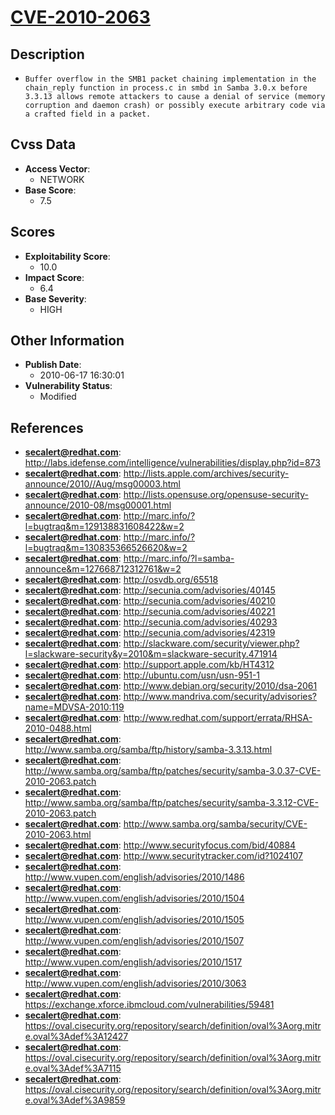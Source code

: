 
# [CVE-2010-2063](http://labs.idefense.com/intelligence/vulnerabilities/display.php?id=873)

## Description

- `Buffer overflow in the SMB1 packet chaining implementation in the chain_reply function in process.c in smbd in Samba 3.0.x before 3.3.13 allows remote attackers to cause a denial of service (memory corruption and daemon crash) or possibly execute arbitrary code via a crafted field in a packet.`

## Cvss Data

- **Access Vector**:
  - NETWORK
- **Base Score**:
  - 7.5

## Scores

- **Exploitability Score**:
  - 10.0
- **Impact Score**:
  - 6.4
- **Base Severity**:
  - HIGH

## Other Information

- **Publish Date**:
  - 2010-06-17 16:30:01
- **Vulnerability Status**:
  - Modified

## References

- **secalert@redhat.com**: http://labs.idefense.com/intelligence/vulnerabilities/display.php?id=873
- **secalert@redhat.com**: http://lists.apple.com/archives/security-announce/2010//Aug/msg00003.html
- **secalert@redhat.com**: http://lists.opensuse.org/opensuse-security-announce/2010-08/msg00001.html
- **secalert@redhat.com**: http://marc.info/?l=bugtraq&m=129138831608422&w=2
- **secalert@redhat.com**: http://marc.info/?l=bugtraq&m=130835366526620&w=2
- **secalert@redhat.com**: http://marc.info/?l=samba-announce&m=127668712312761&w=2
- **secalert@redhat.com**: http://osvdb.org/65518
- **secalert@redhat.com**: http://secunia.com/advisories/40145
- **secalert@redhat.com**: http://secunia.com/advisories/40210
- **secalert@redhat.com**: http://secunia.com/advisories/40221
- **secalert@redhat.com**: http://secunia.com/advisories/40293
- **secalert@redhat.com**: http://secunia.com/advisories/42319
- **secalert@redhat.com**: http://slackware.com/security/viewer.php?l=slackware-security&y=2010&m=slackware-security.471914
- **secalert@redhat.com**: http://support.apple.com/kb/HT4312
- **secalert@redhat.com**: http://ubuntu.com/usn/usn-951-1
- **secalert@redhat.com**: http://www.debian.org/security/2010/dsa-2061
- **secalert@redhat.com**: http://www.mandriva.com/security/advisories?name=MDVSA-2010:119
- **secalert@redhat.com**: http://www.redhat.com/support/errata/RHSA-2010-0488.html
- **secalert@redhat.com**: http://www.samba.org/samba/ftp/history/samba-3.3.13.html
- **secalert@redhat.com**: http://www.samba.org/samba/ftp/patches/security/samba-3.0.37-CVE-2010-2063.patch
- **secalert@redhat.com**: http://www.samba.org/samba/ftp/patches/security/samba-3.3.12-CVE-2010-2063.patch
- **secalert@redhat.com**: http://www.samba.org/samba/security/CVE-2010-2063.html
- **secalert@redhat.com**: http://www.securityfocus.com/bid/40884
- **secalert@redhat.com**: http://www.securitytracker.com/id?1024107
- **secalert@redhat.com**: http://www.vupen.com/english/advisories/2010/1486
- **secalert@redhat.com**: http://www.vupen.com/english/advisories/2010/1504
- **secalert@redhat.com**: http://www.vupen.com/english/advisories/2010/1505
- **secalert@redhat.com**: http://www.vupen.com/english/advisories/2010/1507
- **secalert@redhat.com**: http://www.vupen.com/english/advisories/2010/1517
- **secalert@redhat.com**: http://www.vupen.com/english/advisories/2010/3063
- **secalert@redhat.com**: https://exchange.xforce.ibmcloud.com/vulnerabilities/59481
- **secalert@redhat.com**: https://oval.cisecurity.org/repository/search/definition/oval%3Aorg.mitre.oval%3Adef%3A12427
- **secalert@redhat.com**: https://oval.cisecurity.org/repository/search/definition/oval%3Aorg.mitre.oval%3Adef%3A7115
- **secalert@redhat.com**: https://oval.cisecurity.org/repository/search/definition/oval%3Aorg.mitre.oval%3Adef%3A9859
